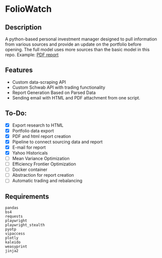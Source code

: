 # FolioWatch
</hr >

## Description
A python-based personal investment manager designed to pull information from various sources and provide an update on the portfolio before opening.
The full model uses more sources than the basic model in this repo.
Example: [PDF report](reports/example_report.pdf)
</hr >

## Features
* Custom data-scraping API
* Custom Schwab API with trading functionality
* Report Generation Based on Parsed Data
* Sending email with HTML and PDF attachment from one script.

</hr>

## To-Do:
- [x] Export research to HTML
- [x] Portfolio data export
- [x] PDF and html report creation
- [x] Pipeline to connect sourcing data and report
- [x] E-mail for report
- [x] Yahoo Historicals
- [ ] Mean Variance Optimization
- [ ] Efficiency Frontier Optimization
- [ ] Docker container
- [ ] Abstraction for report creation
- [ ] Automatic trading and rebalancing

</hr >

## Requirements
```
pandas
bs4
requests
playwright
playwright_stealth
pyotp
vipaccess
plotly
kaleido
weasyprint
jinja2
```


